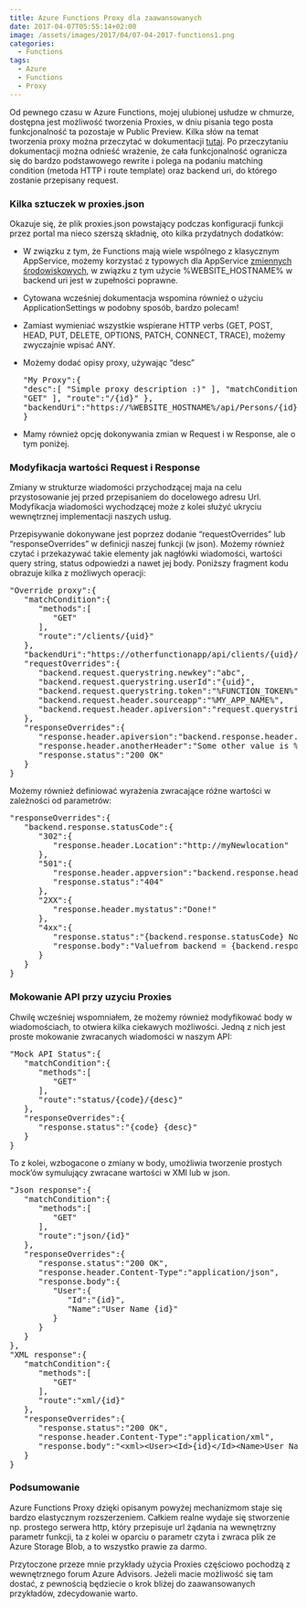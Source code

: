 ```yaml
---
title: Azure Functions Proxy dla zaawansowanych
date: 2017-04-07T05:55:14+02:00
image: /assets/images/2017/04/07-04-2017-functions1.png
categories:
  - Functions
tags:
  - Azure
  - Functions
  - Proxy
---
```

Od pewnego czasu w Azure Functions, mojej ulubionej usłudze w chmurze, dostępna jest możliwość tworzenia Proxies, w dniu pisania tego posta funkcjonalność ta pozostaje w Public Preview. Kilka słów na temat tworzenia proxy można przeczytać w dokumentacji <a href="https://docs.microsoft.com/en-us/azure/azure-functions/functions-proxies" target="_blank" rel="noopener noreferrer">tutaj</a>. Po przeczytaniu dokumentacji można odnieść wrażenie, że cała funkcjonalność ogranicza się do bardzo podstawowego rewrite i polega na podaniu matching condition (metoda HTTP i route template) oraz backend uri, do którego zostanie przepisany request.

### Kilka sztuczek w proxies.json

Okazuje się, że plik proxies.json powstający podczas konfiguracji funkcji przez portal ma nieco szerszą składnię, oto kilka przydatnych dodatków:

  * W związku z tym, że Functions mają wiele wspólnego z klasycznym AppService, możemy korzystać z typowych dla AppService <a href="https://github.com/projectkudu/kudu/wiki/Azure-runtime-environment" target="_blank" rel="noopener noreferrer">zmiennych środowiskowych</a>, w związku z tym użycie %WEBSITE_HOSTNAME% w backend uri jest w zupełności poprawne.
  * Cytowana wcześniej dokumentacja wspomina również o użyciu ApplicationSettings w podobny sposób, bardzo polecam!
  * Zamiast wymieniać wszystkie wspierane HTTP verbs (GET, POST, HEAD, PUT, DELETE, OPTIONS, PATCH, CONNECT, TRACE), możemy zwyczajnie wpisać ANY.
  * Możemy dodać opisy proxy, używając &#8220;desc&#8221; <pre class="EnlighterJSRAW" data-enlighter-language="json">"My Proxy":{
 "desc":[
 "Simple proxy description :)"
 ],
 "matchCondition":{
 "methods":[
 "GET"
 ],
 "route":"/{id}"
 },
 "backendUri":"https://%WEBSITE_HOSTNAME%/api/Persons/{id}"
}</pre>

  * Mamy również opcję dokonywania zmian w Request i w Response, ale o tym poniżej.

### Modyfikacja wartości Request i Response

Zmiany w strukturze wiadomości przychodzącej maja na celu przystosowanie jej przed przepisaniem do docelowego adresu Url. Modyfikacja wiadomości wychodzącej może z kolei służyć ukryciu wewnętrznej implementacji naszych usług.

Przepisywanie dokonywane jest poprzez dodanie &#8220;requestOverrides&#8221; lub &#8220;responseOverrides&#8221; w definicji naszej funkcji (w json). Możemy również czytać i przekazywać takie elementy jak nagłówki wiadomości, wartości query string, status odpowiedzi a nawet jej body. Poniższy fragment kodu obrazuje kilka z możliwych operacji:

<pre class="EnlighterJSRAW" data-enlighter-language="json">"Override proxy":{
   "matchCondition":{
      "methods":[
         "GET"
      ],
      "route":"/clients/{uid}"
   },
   "backendUri":"https://otherfunctionapp/api/clients/{uid}/{request.querystring.operation}",
   "requestOverrides":{
      "backend.request.querystring.newkey":"abc",
      "backend.request.querystring.userId":"{uid}",
      "backend.request.querystring.token":"%FUNCTION_TOKEN%",
      "backend.request.header.sourceapp":"%MY_APP_NAME%",
      "backend.request.header.apiversion":"request.querystring.version"
   },
   "responseOverrides":{
      "response.header.apiversion":"backend.response.header.version",
      "response.header.anotherHeader":"Some other value is %CUSTOM_SETTING%",
      "response.status":"200 OK"
   }
}</pre>

Możemy również definiować wyrażenia zwracające różne wartości w zależności od parametrów:

<pre class="EnlighterJSRAW" data-enlighter-language="json">"responseOverrides":{
   "backend.response.statusCode":{
      "302":{
         "response.header.Location":"http://myNewlocation"
      },
      "501":{
         "response.header.appversion":"backend.response.header.version",
         "response.status":"404"
      },
      "2XX":{
         "response.header.mystatus":"Done!"
      },
      "4xx":{
         "response.status":"{backend.response.statusCode} Not my fault",
         "response.body":"Valuefrom backend = {backend.response.statusCode}."
      }
   }
}</pre>

### Mokowanie API przy uzyciu Proxies

Chwilę wcześniej wspomniałem, że możemy również modyfikować body w wiadomościach, to otwiera kilka ciekawych możliwości. Jedną z nich jest proste mokowanie zwracanych wiadomości w naszym API:

<pre class="EnlighterJSRAW" data-enlighter-language="json">"Mock API Status":{
   "matchCondition":{
      "methods":[
         "GET"
      ],
      "route":"status/{code}/{desc}"
   },
   "responseOverrides":{
      "response.status":"{code} {desc}"
   }
}</pre>

To z kolei, wzbogacone o zmiany w body, umożliwia tworzenie prostych mock&#8217;ów symulujący zwracane wartości w XMl lub w json.

<pre class="EnlighterJSRAW" data-enlighter-language="json">"Json response":{
   "matchCondition":{
      "methods":[
         "GET"
      ],
      "route":"json/{id}"
   },
   "responseOverrides":{
      "response.status":"200 OK",
      "response.header.Content-Type":"application/json",
      "response.body":{
         "User":{
            "Id":"{id}",
            "Name":"User Name {id}"
         }
      }
   }
},
"XML response":{
   "matchCondition":{
      "methods":[
         "GET"
      ],
      "route":"xml/{id}"
   },
   "responseOverrides":{
      "response.status":"200 OK",
      "response.header.Content-Type":"application/xml",
      "response.body":"&lt;xml&gt;&lt;User&gt;&lt;Id&gt;{id}&lt;/Id&gt;&lt;Name&gt;User Name {id}&lt;/Name&gt;&lt;/User&gt;&lt;/xml&gt;"
   }
}</pre>

### Podsumowanie

Azure Functions Proxy dzięki opisanym powyżej mechanizmom staje się bardzo elastycznym rozszerzeniem. Całkiem realne wydaje się stworzenie np. prostego serwera http, który przepisuje url żądania na wewnętrzny parametr funkcji, ta z kolei w oparciu o parametr czyta i zwraca plik ze Azure Storage Blob, a to wszystko prawie za darmo.

Przytoczone przeze mnie przykłady użycia Proxies częściowo pochodzą z wewnętrznego forum Azure Advisors. Jeżeli macie możliwość się tam dostać, z pewnością będziecie o krok bliżej do zaawansowanych przykładów, zdecydowanie warto.